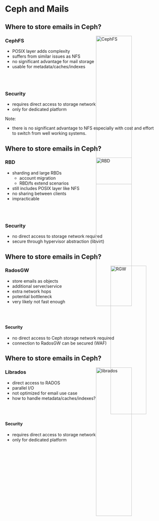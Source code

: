 <!-- .slide: data-state="section-break" id="section-break-3.1" data-timing="10s" -->
# Ceph and Mails


<!-- .slide: data-state="normal" id="ceph-store-emails-0" data-timing="20s" data-menu-title="Ceph: Option CephFS" -->
## Where to store emails in Ceph?

<div>
    <img style="width: 35%; left: 55%; position: absolute" alt="CephFS"
         data-src="images/cephfs.svg" />
</div>

### CephFS

* POSIX layer adds complexity <!-- .element class="fragment" -->
* suffers from similar issues as NFS <!-- .element class="fragment" -->
* no significant advantage for mail storage <!-- .element class="fragment" -->
* usable for metadata/caches/indexes <!-- .element class="fragment" -->
<br>
<br>

### Security <!-- .element class="fragment" -->
* requires direct access to storage network <!-- .element class="fragment" -->
* only for dedicated platform <!-- .element class="fragment" -->

Note:
- there is no significant advantage to NFS especially with cost and effort to switch from well working systems.


<!-- .slide: data-state="normal" id="ceph-store-emails-1" data-timing="20s" data-menu-title="Ceph: Option RBD" -->
## Where to store emails in Ceph?

<div>
    <img style="width: 35%; left: 55%; position: absolute" alt="RBD"
         data-src="images/rbd.svg" />
</div>

### RBD

* sharding and large RBDs <!-- .element class="fragment" -->
  * account migration <!-- .element class="fragment" -->
  * RBD/fs extend scenarios <!-- .element class="fragment" -->
* still includes POSIX layer like NFS <!-- .element class="fragment" -->
* no sharing between clients <!-- .element class="fragment" -->
* impracticable <!-- .element class="fragment" -->
<br>
<br>

### Security <!-- .element class="fragment" -->
* no direct access to storage network required <!-- .element class="fragment" -->
* secure through hypervisor abstraction (libvirt) <!-- .element class="fragment" -->


<!-- .slide: data-state="normal" id="ceph-store-emails-2" data-timing="20s" data-menu-title="Ceph: Option RadosGW" -->
## Where to store emails in Ceph?

<div>
    <img style="width: 35%; left: 60%; position: absolute" alt="RGW"
         data-src="images/rgw.svg" />
</div>

### RadosGW
* store emails as objects <!-- .element class="fragment" -->
* additional server/service <!-- .element class="fragment" --> 
* extra network hops <!-- .element class="fragment" -->
* potential bottleneck <!-- .element class="fragment" -->
* very likely not fast enough <!-- .element class="fragment" -->
<br>
<br>

#### <b>Security</b> <!-- .element class="fragment" -->
* no direct access to Ceph storage network required <!-- .element class="fragment" -->
* connection to RadosGW can be secured (WAF) <!-- .element class="fragment" -->


<!-- .slide: data-state="normal" id="ceph-store-emails-3" data-timing="20s" data-menu-title="Ceph: Option librados" -->
## Where to store emails in Ceph?

<div>
    <img style="width: 35%; left: 55%; position: absolute" alt="librados"
         data-src="images/librados.svg" />
</div>

### Librados
* direct access to RADOS <!-- .element class="fragment" -->
* parallel I/O <!-- .element class="fragment" -->
* not optimized for email use case<!-- .element class="fragment" -->
* how to handle metadata/caches/indexes? <!-- .element class="fragment" -->
<br>
<br>

#### <b>Security</b> <!-- .element class="fragment" -->
* requires direct access to storage network <!-- .element class="fragment" -->
* only for dedicated platform <!-- .element class="fragment" -->

